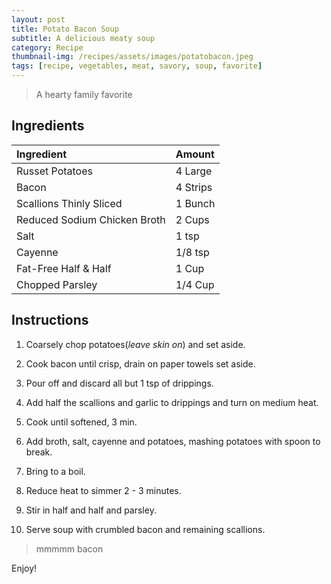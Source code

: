```yaml
---
layout: post
title: Potato Bacon Soup
subtitle: A delicious meaty soup
category: Recipe
thumbnail-img: /recipes/assets/images/potatobacon.jpeg
tags: [recipe, vegetables, meat, savory, soup, favorite]
---
```


> A hearty family favorite

## Ingredients

| Ingredient | Amount|
| :------ |:--- |
| Russet Potatoes | 4 Large |
| Bacon | 4 Strips |
| Scallions Thinly Sliced | 1 Bunch |
| Reduced Sodium Chicken Broth | 2 Cups |
| Salt | 1 tsp |
| Cayenne | 1/8 tsp |
| Fat-Free Half & Half | 1 Cup |
| Chopped Parsley | 1/4 Cup |

## Instructions

1. Coarsely chop potatoes(*leave skin on*) and set aside.

2. Cook bacon until crisp, drain on paper towels set aside.

3. Pour off and discard all but 1 tsp of drippings.

4. Add half the scallions and garlic to drippings and turn on medium heat.

5. Cook until softened, 3 min.

6. Add broth, salt, cayenne and potatoes, mashing potatoes with spoon to break.

7. Bring to a boil.

8. Reduce heat to simmer 2 - 3 minutes.

9. Stir in half and half and parsley.

10. Serve soup with crumbled bacon and remaining scallions.

> mmmmm bacon

Enjoy!